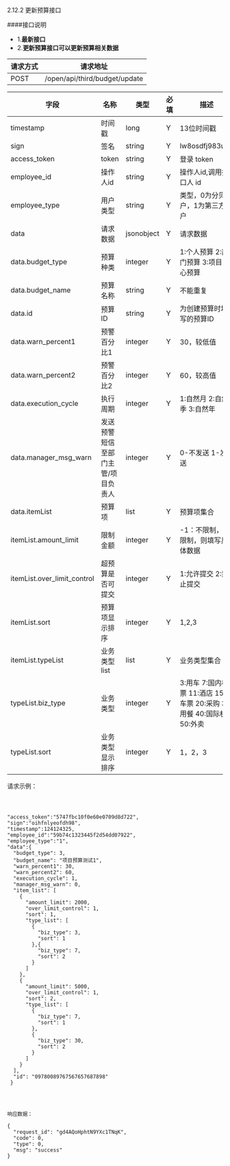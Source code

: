 2.12.2 更新预算接口

####接口说明
- 1.**最新接口**
- 2.**更新预算接口可以更新预算相关数据**


请求方式|请求地址
----|---
POST|/open/api/third/budget/update

字段|名称|类型|必填|描述
-----|-----|----|----|----
timestamp|时间戳 |long |Y|13位时间戳
sign|签名 |string |Y|lw8osdfj983uh4
access_token|token | string |Y|登录 token
employee_id| 操作人id|string |Y|操作人id,调用接口人 id
employee_type| 用户类型|string|Y|类型，0为分贝用户，1为第三方用户
data |请求数据| jsonobject |Y|请求数据
data.budget_type|预算种类|integer |Y|1:个人预算 2:部门预算 3:项目中心预算
data.budget_name |预算名称| string | Y |不能重复
data.id |预算ID| string | Y |为创建预算时填写的预算ID
data.warn_percent1 |预警百分比1| integer | Y |30，较低值
data.warn_percent2|预警百分比2| integer| Y |60，较高值
data.execution_cycle|执行周期|integer |Y|1:自然月 2:自然季 3:自然年 
data.manager_msg_warn |发送预警短信至部门主管/项目负责人| integer | Y |0-不发送 1-发送
data.itemList |预算项| list | Y |预算项集合
itemList.amount_limit|限制金额| integer| Y | -1：不限制，若限制，则填写具体数据
itemList.over_limit_control|超预算是否可提交|integer |Y|1:允许提交 2:禁止提交
itemList.sort |预算项显示排序| integer | Y |1,2,3
itemList.typeList |业务类型list| list | Y |业务类型集合
typeList.biz_type|业务类型 | integer| Y |3:用车 7:国内机票 11:酒店 15:火车票 20:采购 30:用餐 40:国际机票 50:外卖
typeList.sort|业务类型显示排序 | integer| Y |1，2，3





请求示例：

```



"access_token":"5747fbc10f0e60e0709d8d722",
"sign":"oihfnlyeofdh98",
"timestamp":124124325,
"employee_id":"59b74c1323445f2d54dd07922",
"employee_type":"1",
"data":{
  "budget_type": 3,
  "budget_name": "项目预算测试1",
  "warn_percent1": 30,
  "warn_percent2": 60,
  "execution_cycle": 1,
  "manager_msg_warn": 0,
  "item_list": [
    {
      "amount_limit": 2000,
      "over_limit_control": 1,
      "sort": 1,
      "type_list": [
        {
          "biz_type": 3,
          "sort": 1
        },{
          "biz_type": 7,
          "sort": 2
        }
      ]
    },
    {
      "amount_limit": 5000,
      "over_limit_control": 1,
      "sort": 2,
      "type_list": [
        {
          "biz_type": 7,
          "sort": 1
        },
        {
          "biz_type": 30,
          "sort": 2
        }
      ]
    }
  ],
  "id": "09780089767567657687898"
 }




响应数据：

{
  "request_id": "gd4AQoHphtN9YXc1TNqK",
  "code": 0,
  "type": 0,
  "msg": "success"
}



```














